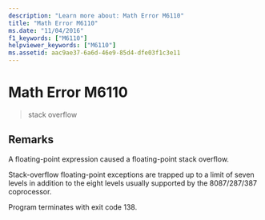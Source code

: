 ```yaml
---
description: "Learn more about: Math Error M6110"
title: "Math Error M6110"
ms.date: "11/04/2016"
f1_keywords: ["M6110"]
helpviewer_keywords: ["M6110"]
ms.assetid: aac9ae37-6a6d-46e9-85d4-dfe03f1c3e11
---
```

# Math Error M6110

> stack overflow

## Remarks

A floating-point expression caused a floating-point stack overflow.

Stack-overflow floating-point exceptions are trapped up to a limit of seven levels in addition to the eight levels usually supported by the 8087/287/387 coprocessor.

Program terminates with exit code 138.

